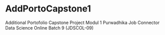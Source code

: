 # AddPortoCapstone1
Additional Portofolio Capstone Project Modul 1 Purwadhika Job Connector Data Science Online Batch 9 (JDSCOL-09)
